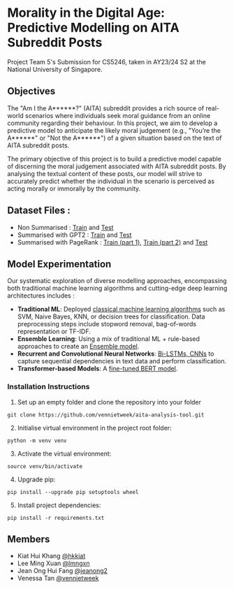 # Morality in the Digital Age: Predictive Modelling on AITA Subreddit Posts

Project Team 5's Submission for CS5246, taken in AY23/24 S2 at the National University of Singapore.

## Objectives 

The "Am I the A******?" (AITA) subreddit provides a rich source of real-world scenarios where individuals seek moral guidance from an online community regarding their behaviour. In this project, we aim to develop a predictive model to anticipate the likely moral judgement (e.g., "You’re the A******" or "Not the A******") of a given situation based on the text of AITA subreddit posts.

The primary objective of this project is to build a predictive model capable of discerning the moral judgement associated with AITA subreddit posts. By analysing the textual content of these posts, our model will strive to accurately predict whether the individual in the scenario is perceived as acting morally or immorally by the community.

## Dataset Files : 
- Non Summarised : [Train](https://github.com/vennietweek/aita-analysis-tool/blob/main/data/balanced/train.csv) and [Test](https://github.com/vennietweek/aita-analysis-tool/blob/main/data/balanced/test.csv)
- Summarised with GPT2 : [Train](https://github.com/vennietweek/aita-analysis-tool/blob/main/data/summarised/train_summarised_gpt2.csv) and [Test](https://github.com/vennietweek/aita-analysis-tool/blob/main/data/summarised/test_summarised_gpt2.csv)
- Summarised with PageRank : [Train (part 1)](https://github.com/vennietweek/aita-analysis-tool/blob/main/data/train_with_pagerank_part1.csv), [Train (part 2)](https://github.com/vennietweek/aita-analysis-tool/blob/main/data/train_with_pagerank_part2.csv) and [Test](https://github.com/vennietweek/aita-analysis-tool/blob/main/data/test_with_pagerank.csv) 

## Model Experimentation 

Our systematic exploration of diverse modelling approaches, encompassing both traditional machine learning algorithms and cutting-edge deep learning architectures includes :  

* **Traditional ML**: Deployed [classical machine learning algorithms](https://github.com/vennietweek/aita-analysis-tool/blob/main/models/TraditionalApproach.ipynb) such as SVM, Naive Bayes, KNN, or decision trees for classification. Data preprocessing steps include stopword removal, bag-of-words representation or TF-IDF.
* **Ensemble Learning**: Using a mix of traditional ML + rule-based approaches to create an [Ensemble model](https://github.com/vennietweek/aita-analysis-tool/blob/main/models/Ensemble_Approach.ipynb). 
* **Recurrent and Convolutional Neural Networks**: [Bi-LSTMs, CNNs](https://github.com/vennietweek/aita-analysis-tool/blob/main/models/Neural_Networks.ipynb) to capture sequential dependencies in text data and perform classification.
* **Transformer-based Models**: A [fine-tuned BERT model](https://github.com/vennietweek/aita-analysis-tool/blob/main/models/BERT.ipynb).

### Installation Instructions ###

1. Set up an empty folder and clone the repository into your folder
  ```
  git clone https://github.com/vennietweek/aita-analysis-tool.git
  ```
2. Initialise virtual environment in the project root folder:
  ```
  python -m venv venv
  ```
3. Activate the virtual environment:
  ```
  source venv/bin/activate
  ```
4. Upgrade pip:
  ```
  pip install --upgrade pip setuptools wheel
  ```
5. Install project dependencies:
  ```
  pip install -r requirements.txt
  ```
## Members

- Kiat Hui Khang [@hkkiat](https://github.com/hkkiat)
- Lee Ming Xuan  [@lmngxn](https://github.com/lmngxn)
- Jean Ong Hui Fang [@jeanong2](https://github.com/jeanong2)
- Venessa Tan [@vennietweek](https://github.com/vennietweek)
